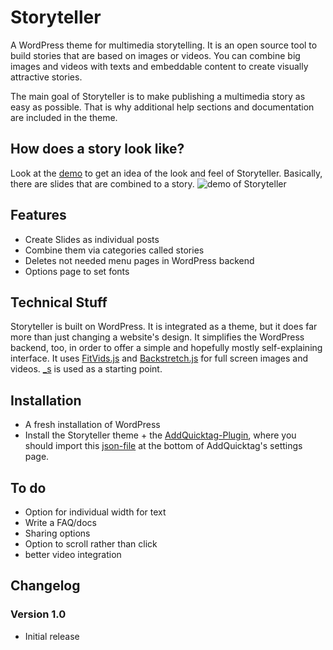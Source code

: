 Storyteller
===========

A WordPress theme for multimedia storytelling. It is an open source tool to build stories that are based on images or videos. You can combine big images and videos with texts and embeddable content to create visually attractive stories. 

The main goal of Storyteller is to make publishing a multimedia story as easy as possible. That is why additional help sections and documentation are included in the theme.

## How does a story look like?
Look at the [demo](http://storyteller.katharinabrunner.de/demo) to get an idea of the look and feel of Storyteller. Basically, there are slides that are combined to a story.
![demo of Storyteller](http://storyteller.katharinabrunner.de/static/demo.jpg)

## Features
* Create Slides as individual posts
* Combine them via categories called stories
* Deletes not needed menu pages in WordPress backend
* Options page to set fonts

## Technical Stuff
Storyteller is built on WordPress. It is integrated as a theme, but it does far more than just changing a website's design. It simplifies the WordPress backend, too, in order to offer a simple and hopefully mostly self-explaining interface. It uses [FitVids.js](https://github.com/davatron5000/FitVids.js) and [Backstretch.js](https://github.com/srobbin/jquery-backstretch) for full screen images and videos. [_s](https://github.com/Automattic/_s) is used as a starting point.

## Installation

* A fresh installation of WordPress
* Install the Storyteller theme + the [AddQuicktag-Plugin](http://wordpress.org/plugins/addquicktag), where you should import this [json-file](http://storyteller.katharinabrunner.de/static/addquicktag-storyteller.json) at the bottom of AddQuicktag's settings page.</li>


## To do

* Option for individual width for text
* Write a FAQ/docs
* Sharing options
* Option to scroll rather than click
* better video integration

## Changelog
### Version 1.0
* Initial release


